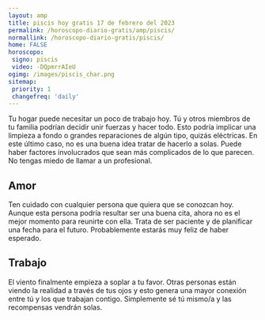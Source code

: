 ```yaml
---
layout: amp
title: piscis hoy gratis 17 de febrero del 2023 
permalink: /horoscopo-diario-gratis/amp/piscis/
normallink: /horoscopo-diario-gratis/piscis/
home: FALSE
horoscopo:
 signo: piscis
 video: -DQpmrrAIeU
ogimg: /images/piscis_char.png
sitemap:
 priority: 1
 changefreq: 'daily'
---
```



Tu hogar puede necesitar un poco de trabajo hoy. Tú y otros miembros de tu familia podrían decidir unir fuerzas y hacer todo. Esto podría implicar una limpieza a fondo o grandes reparaciones de algún tipo, quizás eléctricas. En este último caso, no es una buena idea tratar de hacerlo a solas. Puede haber factores involucrados que sean más complicados de lo que parecen. No tengas miedo de llamar a un profesional.

## Amor

Ten cuidado con cualquier persona que quiera que se conozcan hoy. Aunque esta persona podría resultar ser una buena cita, ahora no es el mejor momento para reunirte con ella. Trata de ser paciente y de planificar una fecha para el futuro. Probablemente estarás muy feliz de haber esperado.

## Trabajo

El viento finalmente empieza a soplar a tu favor. Otras personas están viendo la realidad a través de tus ojos y esto genera una mayor conexión entre tú y los que trabajan contigo. Simplemente sé tú mismo/a y las recompensas vendrán solas.